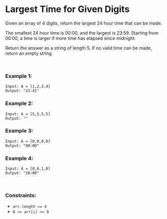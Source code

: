 # Largest Time for Given Digits

Given an array of 4 digits, return the largest 24 hour time that can be made.

The smallest 24 hour time is 00:00, and the largest is 23:59.  Starting from 00:00, a time is larger if more time has elapsed since midnight.

Return the answer as a string of length 5.  If no valid time can be made, return an empty string.

<br>

### Example 1:

```
Input: A = [1,2,3,4]
Output: "23:41"
```

### Example 2:

```
Input: A = [5,5,5,5]
Output: ""
```

### Example 3:

```
Input: A = [0,0,0,0]
Output: "00:00"
```

### Example 4:

```
Input: A = [0,0,1,0]
Output: "10:00"
``` 

<br>

### Constraints:

- `arr.length == 4`
- `0 <= arr[i] <= 9`
